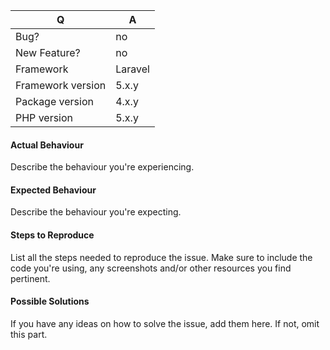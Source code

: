 | Q                 | A
| ----------------- | ---
| Bug?              | no|yes
| New Feature?      | no|yes
| Framework         | Laravel|Lumen
| Framework version | 5.x.y
| Package version   | 4.x.y
| PHP version       | 5.x.y|7.x.y

#### Actual Behaviour

Describe the behaviour you're experiencing.


#### Expected Behaviour

Describe the behaviour you're expecting.


#### Steps to Reproduce

List all the steps needed to reproduce the issue. Make sure to include the code you're using,
any screenshots and/or other resources you find pertinent.


#### Possible Solutions

If you have any ideas on how to solve the issue, add them here.
If not, omit this part.
